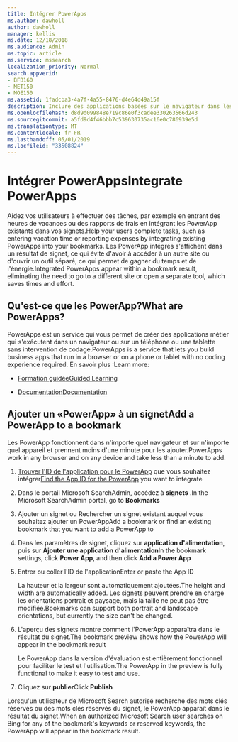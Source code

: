 ```yaml
---
title: Intégrer PowerApps
ms.author: dawholl
author: dawholl
manager: kellis
ms.date: 12/18/2018
ms.audience: Admin
ms.topic: article
ms.service: mssearch
localization_priority: Normal
search.appverid:
- BFB160
- MET150
- MOE150
ms.assetid: 1fadcba3-4a7f-4a55-8476-d4e64d49a15f
description: Inclure des applications basées sur le navigateur dans les résultats de signets pour Microsoft Search
ms.openlocfilehash: d8d9d099848e719c86e0f3cadee330263566d243
ms.sourcegitcommit: a5fd9d4f46bbb7c539630735ac16e0c786939e5d
ms.translationtype: MT
ms.contentlocale: fr-FR
ms.lasthandoff: 05/01/2019
ms.locfileid: "33508824"
---
```

# <a name="integrate-powerapps"></a><span data-ttu-id="ad4b7-103">Intégrer PowerApps</span><span class="sxs-lookup"><span data-stu-id="ad4b7-103">Integrate PowerApps</span></span>

<span data-ttu-id="ad4b7-104">Aidez vos utilisateurs à effectuer des tâches, par exemple en entrant des heures de vacances ou des rapports de frais en intégrant les PowerApp existants dans vos signets.</span><span class="sxs-lookup"><span data-stu-id="ad4b7-104">Help your users complete tasks, such as entering vacation time or reporting expenses by integrating existing PowerApps into your bookmarks.</span></span> <span data-ttu-id="ad4b7-105">Les PowerApp intégrés s'affichent dans un résultat de signet, ce qui évite d'avoir à accéder à un autre site ou d'ouvrir un outil séparé, ce qui permet de gagner du temps et de l'énergie.</span><span class="sxs-lookup"><span data-stu-id="ad4b7-105">Integrated PowerApps appear within a bookmark result, eliminating the need to go to a different site or open a separate tool, which saves times and effort.</span></span>
  
## <a name="what-are-powerapps"></a><span data-ttu-id="ad4b7-106">Qu'est-ce que les PowerApp?</span><span class="sxs-lookup"><span data-stu-id="ad4b7-106">What are PowerApps?</span></span>

<span data-ttu-id="ad4b7-107">PowerApps est un service qui vous permet de créer des applications métier qui s'exécutent dans un navigateur ou sur un téléphone ou une tablette sans intervention de codage.</span><span class="sxs-lookup"><span data-stu-id="ad4b7-107">PowerApps is a service that lets you build business apps that run in a browser or on a phone or tablet with no coding experience required.</span></span> <span data-ttu-id="ad4b7-108">En savoir plus :</span><span class="sxs-lookup"><span data-stu-id="ad4b7-108">Learn more:</span></span>
  
- [<span data-ttu-id="ad4b7-109">Formation guidée</span><span class="sxs-lookup"><span data-stu-id="ad4b7-109">Guided Learning</span></span>](https://docs.microsoft.com/en-us/learn/browse/?products=powerapps)
    
- [<span data-ttu-id="ad4b7-110">Documentation</span><span class="sxs-lookup"><span data-stu-id="ad4b7-110">Documentation</span></span>](https://docs.microsoft.com/en-us/powerapps/)
    
## <a name="add-a-powerapp-to-a-bookmark"></a><span data-ttu-id="ad4b7-111">Ajouter un «PowerApp» à un signet</span><span class="sxs-lookup"><span data-stu-id="ad4b7-111">Add a PowerApp to a bookmark</span></span>

<span data-ttu-id="ad4b7-112">Les PowerApp fonctionnent dans n'importe quel navigateur et sur n'importe quel appareil et prennent moins d'une minute pour les ajouter.</span><span class="sxs-lookup"><span data-stu-id="ad4b7-112">PowerApps work in any browser and on any device and take less than a minute to add.</span></span>
  
1. <span data-ttu-id="ad4b7-113">[Trouver l'ID de l'application pour le PowerApp](https://docs.microsoft.com/en-us/powerapps/maker/canvas-apps/get-sessionid#get-an-app-id) que vous souhaitez intégrer</span><span class="sxs-lookup"><span data-stu-id="ad4b7-113">[Find the App ID for the PowerApp](https://docs.microsoft.com/en-us/powerapps/maker/canvas-apps/get-sessionid#get-an-app-id) you want to integrate</span></span> 
    
2. <span data-ttu-id="ad4b7-114">Dans le portail Microsoft SearchAdmin, accédez à **signets** .</span><span class="sxs-lookup"><span data-stu-id="ad4b7-114">In the Microsoft SearchAdmin portal, go to **Bookmarks**</span></span>
    
3. <span data-ttu-id="ad4b7-115">Ajouter un signet ou Rechercher un signet existant auquel vous souhaitez ajouter un PowerApp</span><span class="sxs-lookup"><span data-stu-id="ad4b7-115">Add a bookmark or find an existing bookmark that you want to add a PowerApp to</span></span>
    
4. <span data-ttu-id="ad4b7-116">Dans les paramètres de signet, cliquez sur **application d'alimentation**, puis sur **Ajouter une application d'alimentation**</span><span class="sxs-lookup"><span data-stu-id="ad4b7-116">In the bookmark settings, click **Power App**, and then click **Add a Power App**</span></span>
    
5. <span data-ttu-id="ad4b7-117">Entrer ou coller l'ID de l'application</span><span class="sxs-lookup"><span data-stu-id="ad4b7-117">Enter or paste the App ID</span></span>
    
    <span data-ttu-id="ad4b7-118">La hauteur et la largeur sont automatiquement ajoutées.</span><span class="sxs-lookup"><span data-stu-id="ad4b7-118">The height and width are automatically added.</span></span> <span data-ttu-id="ad4b7-119">Les signets peuvent prendre en charge les orientations portrait et paysage, mais la taille ne peut pas être modifiée.</span><span class="sxs-lookup"><span data-stu-id="ad4b7-119">Bookmarks can support both portrait and landscape orientations, but currently the size can't be changed.</span></span>
    
6. <span data-ttu-id="ad4b7-120">L'aperçu des signets montre comment l'PowerApp apparaîtra dans le résultat du signet.</span><span class="sxs-lookup"><span data-stu-id="ad4b7-120">The bookmark preview shows how the PowerApp will appear in the bookmark result</span></span>
    
    <span data-ttu-id="ad4b7-121">Le PowerApp dans la version d'évaluation est entièrement fonctionnel pour faciliter le test et l'utilisation.</span><span class="sxs-lookup"><span data-stu-id="ad4b7-121">The PowerApp in the preview is fully functional to make it easy to test and use.</span></span>
    
7. <span data-ttu-id="ad4b7-122">Cliquez sur **publier**</span><span class="sxs-lookup"><span data-stu-id="ad4b7-122">Click **Publish**</span></span>
    
<span data-ttu-id="ad4b7-123">Lorsqu'un utilisateur de Microsoft Search autorisé recherche des mots clés réservés ou des mots clés réservés du signet, le PowerApp apparaît dans le résultat du signet.</span><span class="sxs-lookup"><span data-stu-id="ad4b7-123">When an authorized Microsoft Search user searches on Bing for any of the bookmark's keywords or reserved keywords, the PowerApp will appear in the bookmark result.</span></span>

  

